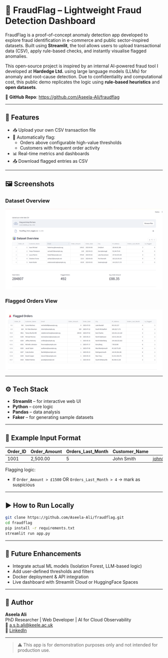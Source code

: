 # 🚩 FraudFlag – Lightweight Fraud Detection Dashboard

FraudFlag is a proof-of-concept anomaly detection app developed to explore fraud identification in e-commerce and public sector-inspired datasets. Built using **Streamlit**, the tool allows users to upload transactional data (CSV), apply rule-based checks, and instantly visualise flagged anomalies.

This open-source project is inspired by an internal AI-powered fraud tool I developed at **Hardedge Ltd.** using large language models (LLMs) for anomaly and root-cause detection. Due to confidentiality and computational cost, this public demo replicates the logic using **rule-based heuristics** and **open datasets**.

🔗 **GitHub Repo**: https://github.com/Aseela-Ali/fraudflag

---

## 🧩 Features

- 📥 Upload your own CSV transaction file
- 🚩 Automatically flag:
  - Orders above configurable high-value thresholds
  - Customers with frequent order activity
- 📊 Real-time metrics and dashboards
- 📤 Download flagged entries as CSV

---

## 🖼️ Screenshots

### Dataset Overview
![Dataset Overview](screenshots/Screenshot%202025-07-31%20205005.png)

### Flagged Orders View
![Flagged Orders](screenshots/Screenshot%202025-07-31%20204921.png)

---

## ⚙️ Tech Stack

- **Streamlit** – for interactive web UI
- **Python** – core logic
- **Pandas** – data analysis
- **Faker** – for generating sample datasets

---

## 📂 Example Input Format

| Order_ID | Order_Amount | Orders_Last_Month | Customer_Name | Email              |
|----------|--------------|-------------------|----------------|---------------------|
| 1001     | 2,500.00     | 5                 | John Smith     | john@example.com    |

Flagging logic:
- If `Order_Amount > £1500` OR `Orders_Last_Month > 4` → mark as suspicious

---

## ▶️ How to Run Locally

```bash
git clone https://github.com/Aseela-Ali/fraudflag.git
cd fraudflag
pip install -r requirements.txt
streamlit run app.py
```

---

## 🔭 Future Enhancements

- Integrate actual ML models (Isolation Forest, LLM-based logic)
- Add user-defined thresholds and filters
- Docker deployment & API integration
- Live dashboard with Streamlit Cloud or HuggingFace Spaces

---

## 👤 Author

**Aseela Ali**  
PhD Researcher | Web Developer | AI for Cloud Observability  
📧 [a.s.b.ali@keele.ac.uk](mailto:a.s.b.ali@keele.ac.uk)  
🔗 [LinkedIn](https://www.linkedin.com/in/aseela-ali/)

---

> ⚠️ This app is for demonstration purposes only and not intended for production use.
